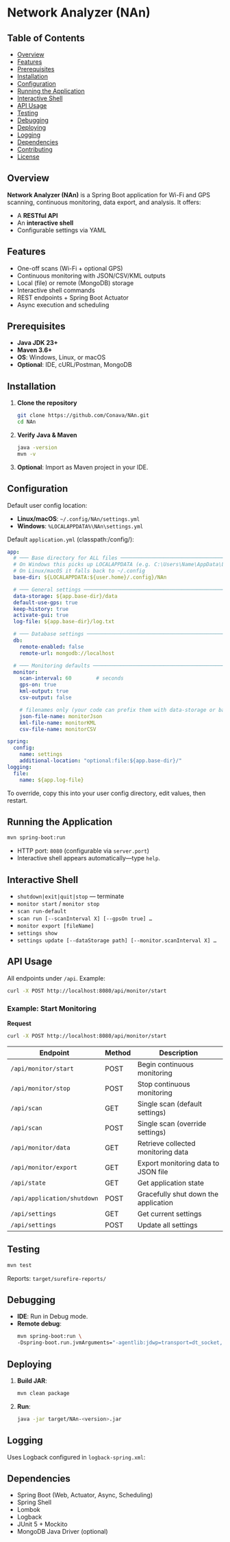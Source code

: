 # Network Analyzer (NAn)

## Table of Contents

- [Overview](#overview)
- [Features](#features)
- [Prerequisites](#prerequisites)
- [Installation](#installation)
- [Configuration](#configuration)
- [Running the Application](#running-the-application)
- [Interactive Shell](#interactive-shell)
- [API Usage](#api-usage)
- [Testing](#testing)
- [Debugging](#debugging)
- [Deploying](#deploying)
- [Logging](#logging)
- [Dependencies](#dependencies)
- [Contributing](#contributing)
- [License](#license)

## Overview

**Network Analyzer (NAn)** is a Spring Boot application for Wi-Fi and GPS scanning, continuous monitoring, data export,
and analysis. It offers:

- A **RESTful API**
- An **interactive shell**
- Configurable settings via YAML

## Features

- One-off scans (Wi-Fi + optional GPS)
- Continuous monitoring with JSON/CSV/KML outputs
- Local (file) or remote (MongoDB) storage
- Interactive shell commands
- REST endpoints + Spring Boot Actuator
- Async execution and scheduling

## Prerequisites

- **Java JDK 23+**
- **Maven 3.6+**
- **OS**: Windows, Linux, or macOS
- **Optional**: IDE, cURL/Postman, MongoDB

## Installation

1. **Clone the repository**
   ```bash  
   git clone https://github.com/Conava/NAn.git  
   cd NAn
   ```
2. **Verify Java & Maven**
   ```bash  
   java -version  
   mvn -v
   ```
3. **Optional**: Import as Maven project in your IDE.

## Configuration

Default user config location:

- **Linux/macOS**: `~/.config/NAn/settings.yml`
- **Windows**: `%LOCALAPPDATA%\NAn\settings.yml`

Default `application.yml` (classpath:/config/):

```yaml
app:
  # ─── Base directory for ALL files ───────────────────────────────────────
  # On Windows this picks up LOCALAPPDATA (e.g. C:\Users\Name\AppData\Local)
  # On Linux/macOS it falls back to ~/.config
  base-dir: ${LOCALAPPDATA:${user.home}/.config}/NAn

  # ─── General settings ──────────────────────────────────────────────────
  data-storage: ${app.base-dir}/data
  default-use-gps: true
  keep-history: true
  activate-gui: true
  log-file: ${app.base-dir}/log.txt

  # ─── Database settings ─────────────────────────────────────────────────
  db:
    remote-enabled: false
    remote-url: mongodb://localhost

  # ─── Monitoring defaults ───────────────────────────────────────────────
  monitor:
    scan-interval: 60        # seconds
    gps-on: true
    kml-output: true
    csv-output: false

    # filenames only (your code can prefix them with data-storage or base-dir)
    json-file-name: monitorJson
    kml-file-name: monitorKML
    csv-file-name: monitorCSV

spring:
  config:
    name: settings
    additional-location: "optional:file:${app.base-dir}/"
logging:
  file:
    name: ${app.log-file}
```

To override, copy this into your user config directory, edit values, then restart.

## Running the Application

```bash  
mvn spring-boot:run  
```

- HTTP port: `8080` (configurable via `server.port`)
- Interactive shell appears automatically—type `help`.

## Interactive Shell

- `shutdown|exit|quit|stop` — terminate
- `monitor start` / `monitor stop`
- `scan run-default`
- `scan run [--scanInterval X] [--gpsOn true] …`
- `monitor export [fileName]`
- `settings show`
- `settings update [--dataStorage path] [--monitor.scanInterval X] …`

## API Usage

All endpoints under `/api`. Example:

```bash  
curl -X POST http://localhost:8080/api/monitor/start  
```

### Example: Start Monitoring

**Request**

```bash
curl -X POST http://localhost:8080/api/monitor/start
```

| Endpoint                    | Method | Description                          |
|-----------------------------|--------|--------------------------------------|
| `/api/monitor/start`        | POST   | Begin continuous monitoring          |
| `/api/monitor/stop`         | POST   | Stop continuous monitoring           |
| `/api/scan`                 | GET    | Single scan (default settings)       |
| `/api/scan`                 | POST   | Single scan (override settings)      |
| `/api/monitor/data`         | GET    | Retrieve collected monitoring data   |
| `/api/monitor/export`       | GET    | Export monitoring data to JSON file  |
| `/api/state`                | GET    | Get application state                |
| `/api/application/shutdown` | POST   | Gracefully shut down the application |
| `/api/settings`             | GET    | Get current settings                 |
| `/api/settings`             | POST   | Update all settings                  |

## Testing

```bash  
mvn test  
```  

Reports: `target/surefire-reports/`

## Debugging

- **IDE**: Run in Debug mode.
- **Remote debug**:
  ```bash  
  mvn spring-boot:run \
  -Dspring-boot.run.jvmArguments="-agentlib:jdwp=transport=dt_socket,server=y,suspend=n,address=5005"  
  ```

## Deploying

1. **Build JAR**:
   ```bash  
   mvn clean package  
   ```
2. **Run**:
   ```bash  
   java -jar target/NAn-<version>.jar  
   ```

## Logging

Uses Logback configured in `logback-spring.xml`:

## Dependencies

- Spring Boot (Web, Actuator, Async, Scheduling)
- Spring Shell
- Lombok
- Logback
- JUnit 5 + Mockito
- MongoDB Java Driver (optional)

